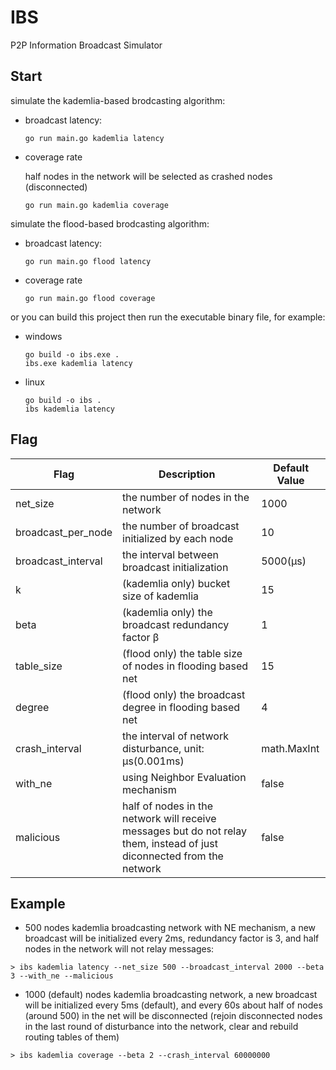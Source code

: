 # IBS
P2P Information Broadcast Simulator

## Start

simulate the kademlia-based brodcasting algorithm:
- broadcast latency:
    ```shell
    go run main.go kademlia latency
    ```
- coverage rate
    
    half nodes in the network will be selected as crashed nodes (disconnected)
    ```shell
    go run main.go kademlia coverage
    ```

simulate the flood-based brodcasting algorithm:
- broadcast latency:
    ```shell
    go run main.go flood latency
    ```
- coverage rate
    ```shell
    go run main.go flood coverage
    ```

or you can build this project then run the executable binary file, for example:
- windows
    ```shell
    go build -o ibs.exe .
    ibs.exe kademlia latency
    ```
- linux
    ```shell
    go build -o ibs .
    ibs kademlia latency
    ```
## Flag
| Flag     | Description                                                                                                            | Default Value |
|----------|------------------------------------------------------------------------------------------------------------------------|---------------|
| net_size | the number of nodes in the network                                                                                     | 1000          |
| broadcast_per_node | the number of broadcast initialized by each node                                                                       | 10            |
| broadcast_interval | the interval between broadcast initialization                                                                          | 5000(μs)      |
| k | (kademlia only) bucket size of kademlia                                                                                | 15            |
| beta | (kademlia only) the broadcast redundancy factor β                                                                      | 1             |
|  table_size    | (flood only) the table size of nodes in flooding based net                                                             | 15            |
|  degree | (flood only) the broadcast degree in flooding based net                                                                | 4             |
| crash_interval | the interval of network disturbance, unit: μs(0.001ms)                                                                 | math.MaxInt   |
| with_ne | using Neighbor Evaluation mechanism                                                                                    | false         |
| malicious | half of nodes in the network will receive messages but do not relay them, instead of just diconnected from the network | false         |

## Example
- 500 nodes kademlia broadcasting network with NE mechanism, a new broadcast will be initialized every 2ms, redundancy factor is 3, and half nodes in the network will not relay messages:
```shell
> ibs kademlia latency --net_size 500 --broadcast_interval 2000 --beta 3 --with_ne --malicious
```
- 1000 (default) nodes kademlia broadcasting network, a new broadcast will be initialized every 5ms (default), and every 60s about half of nodes (around 500) in the net will be disconnected (rejoin disconnected nodes in the last round of disturbance into the network, clear and rebuild routing tables of them)
```shell
> ibs kademlia coverage --beta 2 --crash_interval 60000000
```